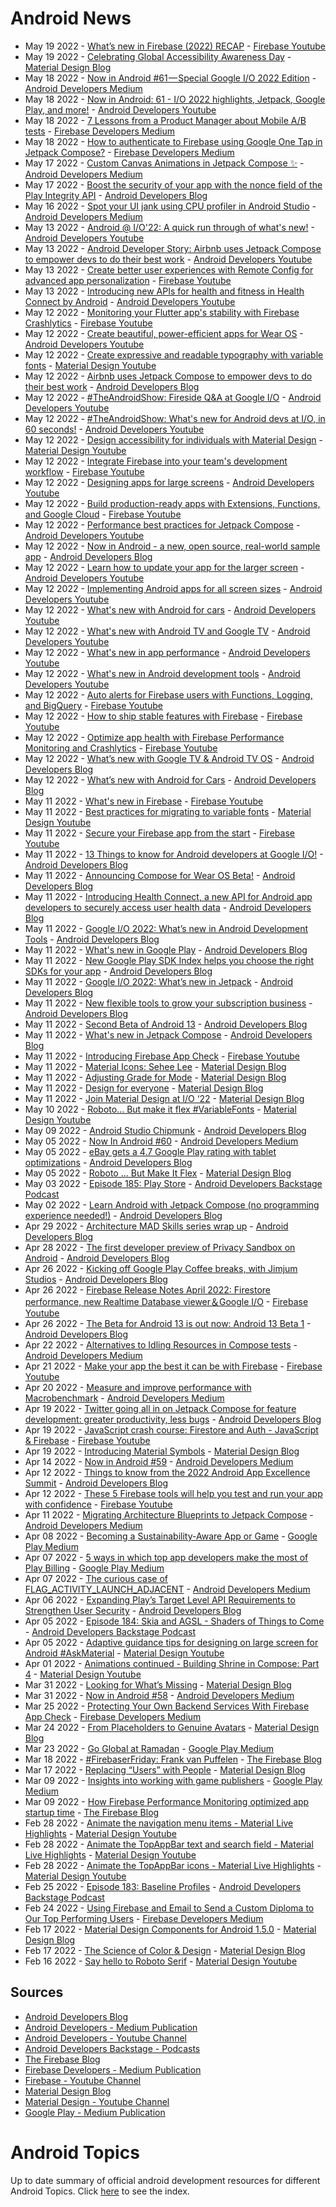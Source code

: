 # Android News

<!-- NEWS:START -->
- May 19 2022 - [What’s new in Firebase (2022) RECAP](https://www.youtube.com/watch?v=8UY02Nf0l6A) - [Firebase Youtube](https://www.youtube.com/user/Firebase)
- May 19 2022 - [Celebrating Global Accessibility Awareness Day](https://material.io/blog/accessibility-awareness-day-2022) - [Material Design Blog](https://material.io/blog)
- May 18 2022 - [Now in Android #61 — Special Google I/O 2022 Edition](https://medium.com/androiddevelopers/now-in-android-61-special-google-i-o-2022-edition-18b953084650?source=rss----95b274b437c2---4) - [Android Developers Medium](https://medium.com/androiddevelopers)
- May 18 2022 - [Now in Android: 61 - I/O 2022 highlights, Jetpack, Google Play, and more!](https://www.youtube.com/watch?v=H254X8xas5U) - [Android Developers Youtube](https://www.youtube.com/c/AndroidDevelopers)
- May 18 2022 - [7 Lessons from a Product Manager about Mobile A/B tests](https://medium.com/firebase-developers/7-lessons-from-a-product-manager-about-mobile-a-b-tests-dc7b7c65c82?source=rss----8e8b7dc6774d---4) - [Firebase Developers Medium](https://medium.com/firebase-developers)
- May 18 2022 - [How to authenticate to Firebase using Google One Tap in Jetpack Compose?](https://medium.com/firebase-developers/how-to-authenticate-to-firebase-using-google-one-tap-in-jetpack-compose-60b30e621d0d?source=rss----8e8b7dc6774d---4) - [Firebase Developers Medium](https://medium.com/firebase-developers)
- May 17 2022 - [Custom Canvas Animations in Jetpack Compose ✨](https://medium.com/androiddevelopers/custom-canvas-animations-in-jetpack-compose-e7767e349339?source=rss----95b274b437c2---4) - [Android Developers Medium](https://medium.com/androiddevelopers)
- May 17 2022 - [Boost the security of your app with the nonce field of the Play Integrity API](http://android-developers.googleblog.com/2022/05/boost-security-of-your-app-with-nonce.html) - [Android Developers Blog](https://android-developers.googleblog.com/)
- May 16 2022 - [Spot your UI jank using CPU profiler in Android Studio](https://medium.com/androiddevelopers/spot-your-ui-jank-using-cpu-profiler-in-android-studio-9a4c41a54dab?source=rss----95b274b437c2---4) - [Android Developers Medium](https://medium.com/androiddevelopers)
- May 13 2022 - [Android @ I/O'22: A quick run through of what's new!](https://www.youtube.com/watch?v=xjnFYBw68WQ) - [Android Developers Youtube](https://www.youtube.com/c/AndroidDevelopers)
- May 13 2022 - [Android Developer Story: Airbnb uses Jetpack Compose to empower devs to do their best work](https://www.youtube.com/watch?v=23sNq-N06xU) - [Android Developers Youtube](https://www.youtube.com/c/AndroidDevelopers)
- May 13 2022 - [Create better user experiences with Remote Config for advanced app personalization](https://www.youtube.com/watch?v=nRQwJV1iMKs) - [Firebase Youtube](https://www.youtube.com/user/Firebase)
- May 13 2022 - [Introducing new APIs for health and fitness in Health Connect by Android](https://www.youtube.com/watch?v=d14GVcnbTeo) - [Android Developers Youtube](https://www.youtube.com/c/AndroidDevelopers)
- May 12 2022 - [Monitoring your Flutter app's stability with Firebase Crashlytics](https://www.youtube.com/watch?v=cIFLFpKTy7c) - [Firebase Youtube](https://www.youtube.com/user/Firebase)
- May 12 2022 - [Create beautiful, power-efficient apps for Wear OS](https://www.youtube.com/watch?v=jpUVamtoKOs) - [Android Developers Youtube](https://www.youtube.com/c/AndroidDevelopers)
- May 12 2022 - [Create expressive and readable typography with variable fonts](https://www.youtube.com/watch?v=bNiPLUjh6LQ) - [Material Design Youtube](https://www.youtube.com/c/MaterialDesign)
- May 12 2022 - [Airbnb uses Jetpack Compose to empower devs to do their best work](http://android-developers.googleblog.com/2022/05/airbnb-uses-jetpack-compose.html) - [Android Developers Blog](https://android-developers.googleblog.com/)
- May 12 2022 - [#TheAndroidShow: Fireside Q&A at Google I/O](https://www.youtube.com/watch?v=wq3Et-D9P5Y) - [Android Developers Youtube](https://www.youtube.com/c/AndroidDevelopers)
- May 12 2022 - [#TheAndroidShow: What's new for Android devs at I/O, in 60 seconds!](https://www.youtube.com/watch?v=l0iBPh7k_HQ) - [Android Developers Youtube](https://www.youtube.com/c/AndroidDevelopers)
- May 12 2022 - [Design accessibility for individuals with Material Design](https://www.youtube.com/watch?v=b6FTDYrJWRA) - [Material Design Youtube](https://www.youtube.com/c/MaterialDesign)
- May 12 2022 - [Integrate Firebase into your team's development workflow](https://www.youtube.com/watch?v=tLN-A3kBn7Y) - [Firebase Youtube](https://www.youtube.com/user/Firebase)
- May 12 2022 - [Designing apps for large screens](https://www.youtube.com/watch?v=pvdqeIM6mh0) - [Android Developers Youtube](https://www.youtube.com/c/AndroidDevelopers)
- May 12 2022 - [Build production-ready apps with Extensions, Functions, and Google Cloud](https://www.youtube.com/watch?v=77sMhsLB2qg) - [Firebase Youtube](https://www.youtube.com/user/Firebase)
- May 12 2022 - [Performance best practices for Jetpack Compose](https://www.youtube.com/watch?v=EOQB8PTLkpY) - [Android Developers Youtube](https://www.youtube.com/c/AndroidDevelopers)
- May 12 2022 - [Now in Android - a new, open source, real-world sample app](http://android-developers.googleblog.com/2022/05/now-in-android-sample-app-alpha.html) - [Android Developers Blog](https://android-developers.googleblog.com/)
- May 12 2022 - [Learn how to update your app for the larger screen](https://www.youtube.com/watch?v=1ZOQ_-XPSv8) - [Android Developers Youtube](https://www.youtube.com/c/AndroidDevelopers)
- May 12 2022 - [Implementing Android apps for all screen sizes](https://www.youtube.com/watch?v=MPwf5DklKp0) - [Android Developers Youtube](https://www.youtube.com/c/AndroidDevelopers)
- May 12 2022 - [What's new with Android for cars](https://www.youtube.com/watch?v=8p0MHU8lEuc) - [Android Developers Youtube](https://www.youtube.com/c/AndroidDevelopers)
- May 12 2022 - [What's new with Android TV and Google TV](https://www.youtube.com/watch?v=uZTOaKFnNTw) - [Android Developers Youtube](https://www.youtube.com/c/AndroidDevelopers)
- May 12 2022 - [What's new in app performance](https://www.youtube.com/watch?v=DYdHLqLVspY) - [Android Developers Youtube](https://www.youtube.com/c/AndroidDevelopers)
- May 12 2022 - [What's new in Android development tools](https://www.youtube.com/watch?v=RFv8GkLd5OY) - [Android Developers Youtube](https://www.youtube.com/c/AndroidDevelopers)
- May 12 2022 - [Auto alerts for Firebase users with Functions, Logging, and BigQuery](https://www.youtube.com/watch?v=L8_7HCE83-k) - [Firebase Youtube](https://www.youtube.com/user/Firebase)
- May 12 2022 - [How to ship stable features with Firebase](https://www.youtube.com/watch?v=lAnt5sl3jaM) - [Firebase Youtube](https://www.youtube.com/user/Firebase)
- May 12 2022 - [Optimize app health with Firebase Performance Monitoring and Crashlytics](https://www.youtube.com/watch?v=ENaOg5YefjQ) - [Firebase Youtube](https://www.youtube.com/user/Firebase)
- May 12 2022 - [What’s new with Google TV & Android TV OS](http://android-developers.googleblog.com/2022/05/whats-new-with-google-tv-android-tv-os.html) - [Android Developers Blog](https://android-developers.googleblog.com/)
- May 12 2022 - [What’s new with Android for Cars](http://android-developers.googleblog.com/2022/05/whats-new-with-android-for-cars.html) - [Android Developers Blog](https://android-developers.googleblog.com/)
- May 11 2022 - [What's new in Firebase](https://www.youtube.com/watch?v=i0VNBvCqpgI) - [Firebase Youtube](https://www.youtube.com/user/Firebase)
- May 11 2022 - [Best practices for migrating to variable fonts](https://www.youtube.com/watch?v=-pXShVaNPGs) - [Material Design Youtube](https://www.youtube.com/c/MaterialDesign)
- May 11 2022 - [Secure your Firebase app from the start](https://www.youtube.com/watch?v=fgS3pyrGWvs) - [Firebase Youtube](https://www.youtube.com/user/Firebase)
- May 11 2022 - [13 Things to know for Android developers at Google I/O!](http://android-developers.googleblog.com/2022/05/13-things-to-know-for-android-developers-at-google-io.html) - [Android Developers Blog](https://android-developers.googleblog.com/)
- May 11 2022 - [Announcing Compose for Wear OS Beta!](http://android-developers.googleblog.com/2022/05/announcing-compose-for-wear-os-beta.html) - [Android Developers Blog](https://android-developers.googleblog.com/)
- May 11 2022 - [Introducing Health Connect, a new API for Android app developers to securely access user health data](http://android-developers.googleblog.com/2022/05/introducing-health-connect.html) - [Android Developers Blog](https://android-developers.googleblog.com/)
- May 11 2022 - [Google I/O 2022: What’s new in Android Development Tools](http://android-developers.googleblog.com/2022/05/whats-new-in-android-studio.html) - [Android Developers Blog](https://android-developers.googleblog.com/)
- May 11 2022 - [What's new in Google Play](http://android-developers.googleblog.com/2022/05/whats-new-in-google-play.html) - [Android Developers Blog](https://android-developers.googleblog.com/)
- May 11 2022 - [New Google Play SDK Index helps you choose the right SDKs for your app](http://android-developers.googleblog.com/2022/05/new-google-play-sdk-index.html) - [Android Developers Blog](https://android-developers.googleblog.com/)
- May 11 2022 - [Google I/O 2022: What’s new in Jetpack](http://android-developers.googleblog.com/2022/05/whats-new-in-jetpack.html) - [Android Developers Blog](https://android-developers.googleblog.com/)
- May 11 2022 - [New flexible tools to grow your subscription business](http://android-developers.googleblog.com/2022/05/new-ways-to-sell-subscriptions-on-google-play_0530335598.html) - [Android Developers Blog](https://android-developers.googleblog.com/)
- May 11 2022 - [Second Beta of Android 13](http://android-developers.googleblog.com/2022/05/second-beta-of-android-13.html) - [Android Developers Blog](https://android-developers.googleblog.com/)
- May 11 2022 - [What's new in Jetpack Compose](http://android-developers.googleblog.com/2022/05/whats-new-in-jetpack-compose.html) - [Android Developers Blog](https://android-developers.googleblog.com/)
- May 11 2022 - [Introducing Firebase App Check](https://www.youtube.com/watch?v=LFz8qdF7xg4) - [Firebase Youtube](https://www.youtube.com/user/Firebase)
- May 11 2022 - [Material Icons: Sehee Lee](https://material.io/blog/material-icons-sehee-lee-interview) - [Material Design Blog](https://material.io/blog)
- May 11 2022 - [Adjusting Grade for Mode](https://material.io/blog/readability-research) - [Material Design Blog](https://material.io/blog)
- May 11 2022 - [Design for everyone](https://material.io/blog/m3-a11y) - [Material Design Blog](https://material.io/blog)
- May 11 2022 - [Join Material Design at I/O ‘22](https://material.io/blog/material-google-io22) - [Material Design Blog](https://material.io/blog)
- May 10 2022 - [Roboto... But make it flex #VariableFonts](https://www.youtube.com/watch?v=f3IQSmKFokU) - [Material Design Youtube](https://www.youtube.com/c/MaterialDesign)
- May 09 2022 - [Android Studio Chipmunk](http://android-developers.googleblog.com/2022/05/android-studio-chipmunk.html) - [Android Developers Blog](https://android-developers.googleblog.com/)
- May 05 2022 - [Now In Android #60](https://medium.com/androiddevelopers/now-in-android-60-c22a4c672795?source=rss----95b274b437c2---4) - [Android Developers Medium](https://medium.com/androiddevelopers)
- May 05 2022 - [eBay gets a 4.7 Google Play rating with tablet optimizations](http://android-developers.googleblog.com/2022/05/ebay-gets-47-google-play-rating.html) - [Android Developers Blog](https://android-developers.googleblog.com/)
- May 05 2022 - [Roboto … But Make It Flex](https://material.io/blog/roboto-flex) - [Material Design Blog](https://material.io/blog)
- May 03 2022 - [Episode 185: Play Store](http://adbackstage.libsyn.com/episode-185-play-store) - [Android Developers Backstage Podcast](https://adbackstage.libsyn.com/)
- May 02 2022 - [Learn Android with Jetpack Compose (no programming experience needed!)](http://android-developers.googleblog.com/2022/05/new-android-basics-with-compose-course.html) - [Android Developers Blog](https://android-developers.googleblog.com/)
- Apr 29 2022 - [Architecture MAD Skills series wrap up](http://android-developers.googleblog.com/2022/04/architecture-mad-skills-series-wrap-up.html) - [Android Developers Blog](https://android-developers.googleblog.com/)
- Apr 28 2022 - [The first developer preview of Privacy Sandbox on Android](http://android-developers.googleblog.com/2022/04/first-preview-privacy-sandbox-android.html) - [Android Developers Blog](https://android-developers.googleblog.com/)
- Apr 26 2022 - [Kicking off Google Play Coffee breaks, with Jimjum Studios](http://android-developers.googleblog.com/2022/04/google-play-coffee-breaks-with-jimjum.html) - [Android Developers Blog](https://android-developers.googleblog.com/)
- Apr 26 2022 - [Firebase Release Notes April 2022: Firestore performance, new Realtime Database viewer＆Google I/O](https://www.youtube.com/watch?v=wR3VB4OM8pw) - [Firebase Youtube](https://www.youtube.com/user/Firebase)
- Apr 26 2022 - [The Beta for Android 13 is out now: Android 13 Beta 1](http://android-developers.googleblog.com/2022/04/android-13-beta-1-blog.html) - [Android Developers Blog](https://android-developers.googleblog.com/)
- Apr 22 2022 - [Alternatives to Idling Resources in Compose tests](https://medium.com/androiddevelopers/alternatives-to-idling-resources-in-compose-tests-8ae71f9fc473?source=rss----95b274b437c2---4) - [Android Developers Medium](https://medium.com/androiddevelopers)
- Apr 21 2022 - [Make your app the best it can be with Firebase](https://www.youtube.com/watch?v=XHvWx1F3S4A) - [Firebase Youtube](https://www.youtube.com/user/Firebase)
- Apr 20 2022 - [Measure and improve performance with Macrobenchmark](https://medium.com/androiddevelopers/measure-and-improve-performance-with-macrobenchmark-560abd0aa5bb?source=rss----95b274b437c2---4) - [Android Developers Medium](https://medium.com/androiddevelopers)
- Apr 19 2022 - [Twitter going all in on Jetpack Compose for feature development: greater productivity, less bugs](http://android-developers.googleblog.com/2022/04/twitter-going-all-in-on-jetpack-compose.html) - [Android Developers Blog](https://android-developers.googleblog.com/)
- Apr 19 2022 - [JavaScript crash course: Firestore and Auth - JavaScript & Firebase](https://www.youtube.com/watch?v=knk5Fjrpde0) - [Firebase Youtube](https://www.youtube.com/user/Firebase)
- Apr 19 2022 - [Introducing Material Symbols](https://material.io/blog/introducing-symbols) - [Material Design Blog](https://material.io/blog)
- Apr 14 2022 - [Now in Android #59](https://medium.com/androiddevelopers/now-in-android-59-f36300ae1e94?source=rss----95b274b437c2---4) - [Android Developers Medium](https://medium.com/androiddevelopers)
- Apr 12 2022 - [Things to know from the 2022 Android App Excellence Summit](http://android-developers.googleblog.com/2022/04/aes22-blog-recap.html) - [Android Developers Blog](https://android-developers.googleblog.com/)
- Apr 12 2022 - [These 5 Firebase tools will help you test and run your app with confidence](https://www.youtube.com/watch?v=HzN3bX6Isd8) - [Firebase Youtube](https://www.youtube.com/user/Firebase)
- Apr 11 2022 - [Migrating Architecture Blueprints to Jetpack Compose](https://medium.com/androiddevelopers/migrating-architecture-blueprints-to-jetpack-compose-8ffa6615ede3?source=rss----95b274b437c2---4) - [Android Developers Medium](https://medium.com/androiddevelopers)
- Apr 08 2022 - [Becoming a Sustainability-Aware App or Game](https://medium.com/googleplaydev/becoming-a-sustainability-aware-app-or-game-b256803dec93?source=rss----1f8baa23933d---4) - [Google Play Medium](https://medium.com/googleplaydev)
- Apr 07 2022 - [5 ways in which top app developers make the most of Play Billing](https://medium.com/googleplaydev/5-ways-in-which-top-app-developers-make-the-most-of-play-billing-7b8dd8b63f7c?source=rss----1f8baa23933d---4) - [Google Play Medium](https://medium.com/googleplaydev)
- Apr 07 2022 - [The curious case of FLAG_ACTIVITY_LAUNCH_ADJACENT](https://medium.com/androiddevelopers/the-curious-case-of-flag-activity-launch-adjacent-f1212f37a8e0?source=rss----95b274b437c2---4) - [Android Developers Medium](https://medium.com/androiddevelopers)
- Apr 06 2022 - [Expanding Play’s Target Level API Requirements to Strengthen User Security](http://android-developers.googleblog.com/2022/04/expanding-plays-target-level-api-requirements-to-strengthen-user-security.html) - [Android Developers Blog](https://android-developers.googleblog.com/)
- Apr 05 2022 - [Episode 184: Skia and AGSL - Shaders of Things to Come](http://adbackstage.libsyn.com/episode-184-skia-and-agsl-shaders-of-things-to-come) - [Android Developers Backstage Podcast](https://adbackstage.libsyn.com/)
- Apr 05 2022 - [Adaptive guidance tips for designing on large screen for Android #AskMaterial](https://www.youtube.com/watch?v=y17GBQOb6e8) - [Material Design Youtube](https://www.youtube.com/c/MaterialDesign)
- Apr 01 2022 - [Animations continued - Building Shrine in Compose: Part 4](https://www.youtube.com/watch?v=sNxRwTVGuOI) - [Material Design Youtube](https://www.youtube.com/c/MaterialDesign)
- Mar 31 2022 - [Looking for What’s Missing](https://material.io/blog/asset-people-3) - [Material Design Blog](https://material.io/blog)
- Mar 31 2022 - [Now in Android #58](https://medium.com/androiddevelopers/now-in-android-58-a8919ba01d45?source=rss----95b274b437c2---4) - [Android Developers Medium](https://medium.com/androiddevelopers)
- Mar 25 2022 - [Protecting Your Own Backend Services With Firebase App Check](https://medium.com/firebase-developers/protecting-your-own-backend-services-with-firebase-app-check-1daaef229f32?source=rss----8e8b7dc6774d---4) - [Firebase Developers Medium](https://medium.com/firebase-developers)
- Mar 24 2022 - [From Placeholders to Genuine Avatars](https://material.io/blog/asset-people-2) - [Material Design Blog](https://material.io/blog)
- Mar 23 2022 - [Go Global at Ramadan](https://medium.com/googleplaydev/go-global-at-ramadan-eb181fcedae4?source=rss----1f8baa23933d---4) - [Google Play Medium](https://medium.com/googleplaydev)
- Mar 18 2022 - [#FirebaserFriday: Frank van Puffelen](http://firebase.googleblog.com/2022/02/meet-firebaser-Puf.html) - [The Firebase Blog](https://firebase.googleblog.com/)
- Mar 17 2022 - [Replacing “Users” with People](https://material.io/blog/asset-people-1) - [Material Design Blog](https://material.io/blog)
- Mar 09 2022 - [Insights into working with game publishers](https://medium.com/googleplaydev/insights-into-working-with-game-publishers-e71779286ff4?source=rss----1f8baa23933d---4) - [Google Play Medium](https://medium.com/googleplaydev)
- Mar 09 2022 - [How Firebase Performance Monitoring optimized app startup time](http://firebase.googleblog.com/2022/03/how-Firebase-Performance-Monitoring-optimized-app-startup-time.html) - [The Firebase Blog](https://firebase.googleblog.com/)
- Feb 28 2022 - [Animate the navigation menu items - Material Live Highlights](https://www.youtube.com/watch?v=pAhQPVdCpVs) - [Material Design Youtube](https://www.youtube.com/c/MaterialDesign)
- Feb 28 2022 - [Animate the TopAppBar text and search field - Material Live Highlights](https://www.youtube.com/watch?v=_8boIo4Bg-8) - [Material Design Youtube](https://www.youtube.com/c/MaterialDesign)
- Feb 28 2022 - [Animate the TopAppBar icons - Material Live Highlights](https://www.youtube.com/watch?v=hiDaPrcZbco) - [Material Design Youtube](https://www.youtube.com/c/MaterialDesign)
- Feb 25 2022 - [Episode 183: Baseline Profiles](http://adbackstage.libsyn.com/episode-183-baseline-profiles) - [Android Developers Backstage Podcast](https://adbackstage.libsyn.com/)
- Feb 24 2022 - [Using Firebase and Email to Send a Custom Diploma to Our Top Performing Users](https://medium.com/firebase-developers/sending-a-diploma-to-our-top-performing-users-fjelltoppjakten-184f87377323?source=rss----8e8b7dc6774d---4) - [Firebase Developers Medium](https://medium.com/firebase-developers)
- Feb 17 2022 - [Material Design Components for Android 1.5.0](https://material.io/blog/android-stable-release-1-5) - [Material Design Blog](https://material.io/blog)
- Feb 17 2022 - [The Science of Color & Design](https://material.io/blog/science-of-color-design) - [Material Design Blog](https://material.io/blog)
- Feb 16 2022 - [Say hello to Roboto Serif](https://www.youtube.com/watch?v=wtBS5wRpaHg) - [Material Design Youtube](https://www.youtube.com/c/MaterialDesign)<!-- NEWS:END -->

## Sources

* [Android Developers Blog](https://android-developers.googleblog.com/)
* [Android Developers - Medium Publication](https://medium.com/androiddevelopers)
* [Android Developers - Youtube Channel](https://www.youtube.com/c/AndroidDevelopers)
* [Android Developers Backstage - Podcasts](https://adbackstage.libsyn.com/)
* [The Firebase Blog](https://firebase.googleblog.com/)
* [Firebase Developers - Medium Publication](https://medium.com/firebase-developers)
* [Firebase - Youtube Channel](https://www.youtube.com/user/Firebase)
* [Material Design Blog](https://material.io/blog)
* [Material Design - Youtube Channel](https://www.youtube.com/c/MaterialDesign)
* [Google Play - Medium Publication](https://medium.com/googleplaydev)

# Android Topics
Up to date summary of official android development resources for different Android Topics. Click [here](https://androidtopicsindex.dipien.com/) to see the index.

